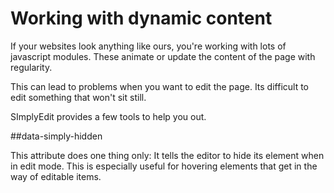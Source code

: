 # Working with dynamic content

If your websites look anything like ours, you're working with lots of javascript modules. These animate or update the content of the page with regularity. 

This can lead to problems when you want to edit the page. Its difficult to edit something that won't sit still.

SImplyEdit provides a few tools to help you out.

##data-simply-hidden

This attribute does one thing only: It tells the editor to hide its element when in edit mode. This is especially useful for hovering elements that get in the way of editable items.